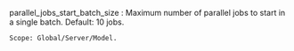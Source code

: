 parallel_jobs_start_batch_size
:   Maximum number of parallel jobs to start in a single batch. Default:
    10 jobs.

    Scope: Global/Server/Model.

